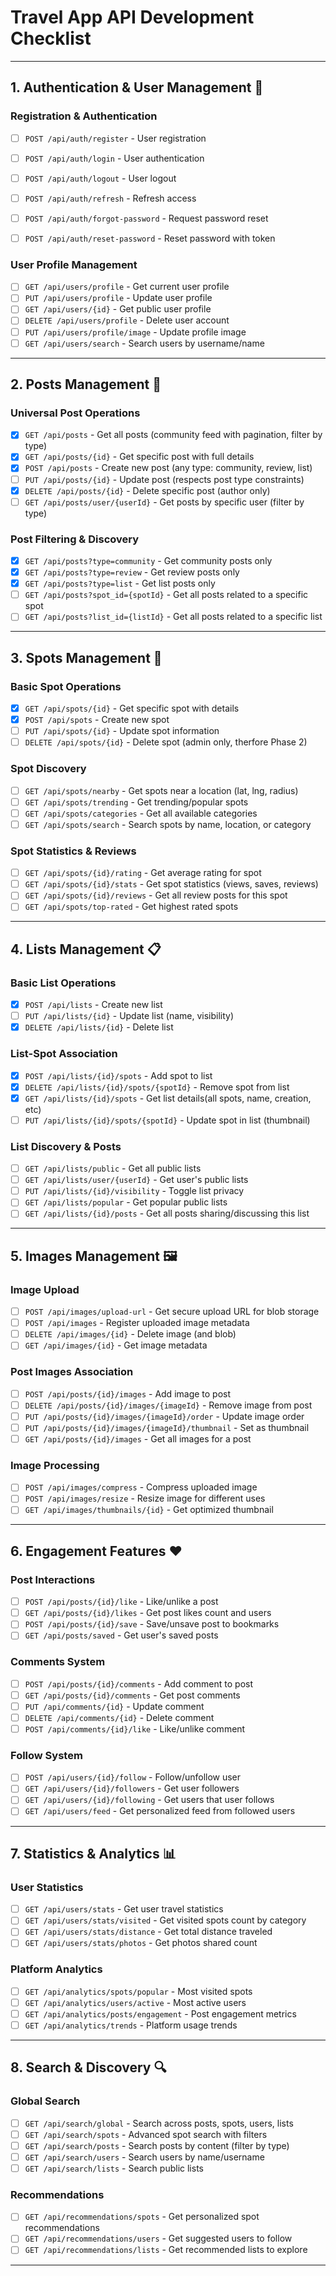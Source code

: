 # Travel App API Development Checklist

---

## 1. **Authentication & User Management** 🔐

### Registration & Authentication
- [ ] `POST /api/auth/register` - User registration
- [ ] `POST /api/auth/login` - User authentication
- [ ] `POST /api/auth/logout` - User logout
- [ ] `POST /api/auth/refresh` - Refresh access	
  
- [ ] `POST /api/auth/forgot-password` - Request password reset
- [ ] `POST /api/auth/reset-password` - Reset password with token

### User Profile Management
- [ ] `GET /api/users/profile` - Get current user profile
- [ ] `PUT /api/users/profile` - Update user profile
- [ ] `GET /api/users/{id}` - Get public user profile
- [ ] `DELETE /api/users/profile` - Delete user account
- [ ] `PUT /api/users/profile/image` - Update profile image
- [ ] `GET /api/users/search` - Search users by username/name

---

## 2. **Posts Management** 📝

### Universal Post Operations
- [x] `GET /api/posts` - Get all posts (community feed with pagination, filter by type)
- [x] `GET /api/posts/{id}` - Get specific post with full details
- [x] `POST /api/posts` - Create new post (any type: community, review, list)
- [ ] `PUT /api/posts/{id}` - Update post (respects post type constraints)
- [x] `DELETE /api/posts/{id}` - Delete specific post (author only)
- [ ] `GET /api/posts/user/{userId}` - Get posts by specific user (filter by type)

### Post Filtering & Discovery
- [x] `GET /api/posts?type=community` - Get community posts only
- [x] `GET /api/posts?type=review` - Get review posts only
- [x] `GET /api/posts?type=list` - Get list posts only
- [ ] `GET /api/posts?spot_id={spotId}` - Get all posts related to a specific spot
- [ ] `GET /api/posts?list_id={listId}` - Get all posts related to a specific list

---

## 3. **Spots Management** 📍

### Basic Spot Operations
- [x] `GET /api/spots/{id}` - Get specific spot with details
- [x] `POST /api/spots` - Create new spot
- [ ] `PUT /api/spots/{id}` - Update spot information
- [ ] `DELETE /api/spots/{id}` - Delete spot (admin only, therfore Phase 2)

### Spot Discovery
- [ ] `GET /api/spots/nearby` - Get spots near a location (lat, lng, radius)
- [ ] `GET /api/spots/trending` - Get trending/popular spots
- [ ] `GET /api/spots/categories` - Get all available categories
- [ ] `GET /api/spots/search` - Search spots by name, location, or category

### Spot Statistics & Reviews
- [ ] `GET /api/spots/{id}/rating` - Get average rating for spot
- [ ] `GET /api/spots/{id}/stats` - Get spot statistics (views, saves, reviews)
- [ ] `GET /api/spots/{id}/reviews` - Get all review posts for this spot
- [ ] `GET /api/spots/top-rated` - Get highest rated spots

---

## 4. **Lists Management** 📋

### Basic List Operations
- [x] `POST /api/lists` - Create new list 
- [ ] `PUT /api/lists/{id}` - Update list (name, visibility)
- [x] `DELETE /api/lists/{id}` - Delete list

### List-Spot Association
- [x] `POST /api/lists/{id}/spots` - Add spot to list 
- [x] `DELETE /api/lists/{id}/spots/{spotId}` - Remove spot from list
- [x] `GET /api/lists/{id}/spots` - Get list details(all spots, name, creation, etc)
- [ ] `PUT /api/lists/{id}/spots/{spotId}` - Update spot in list (thumbnail)

### List Discovery & Posts
- [ ] `GET /api/lists/public` - Get all public lists
- [ ] `GET /api/lists/user/{userId}` - Get user's public lists
- [ ] `PUT /api/lists/{id}/visibility` - Toggle list privacy
- [ ] `GET /api/lists/popular` - Get popular public lists
- [ ] `GET /api/lists/{id}/posts` - Get all posts sharing/discussing this list

---

## 5. **Images Management** 🖼️

### Image Upload
- [ ] `POST /api/images/upload-url` - Get secure upload URL for blob storage
- [ ] `POST /api/images` - Register uploaded image metadata
- [ ] `DELETE /api/images/{id}` - Delete image (and blob)
- [ ] `GET /api/images/{id}` - Get image metadata

### Post Images Association
- [ ] `POST /api/posts/{id}/images` - Add image to post
- [ ] `DELETE /api/posts/{id}/images/{imageId}` - Remove image from post
- [ ] `PUT /api/posts/{id}/images/{imageId}/order` - Update image order
- [ ] `PUT /api/posts/{id}/images/{imageId}/thumbnail` - Set as thumbnail
- [ ] `GET /api/posts/{id}/images` - Get all images for a post

### Image Processing
- [ ] `POST /api/images/compress` - Compress uploaded image
- [ ] `POST /api/images/resize` - Resize image for different uses
- [ ] `GET /api/images/thumbnails/{id}` - Get optimized thumbnail

---

## 6. **Engagement Features** ❤️

### Post Interactions
- [ ] `POST /api/posts/{id}/like` - Like/unlike a post
- [ ] `GET /api/posts/{id}/likes` - Get post likes count and users
- [ ] `POST /api/posts/{id}/save` - Save/unsave post to bookmarks
- [ ] `GET /api/posts/saved` - Get user's saved posts

### Comments System
- [ ] `POST /api/posts/{id}/comments` - Add comment to post
- [ ] `GET /api/posts/{id}/comments` - Get post comments
- [ ] `PUT /api/comments/{id}` - Update comment
- [ ] `DELETE /api/comments/{id}` - Delete comment
- [ ] `POST /api/comments/{id}/like` - Like/unlike comment

### Follow System
- [ ] `POST /api/users/{id}/follow` - Follow/unfollow user
- [ ] `GET /api/users/{id}/followers` - Get user followers
- [ ] `GET /api/users/{id}/following` - Get users that user follows
- [ ] `GET /api/users/feed` - Get personalized feed from followed users

---

## 7. **Statistics & Analytics** 📊

### User Statistics
- [ ] `GET /api/users/stats` - Get user travel statistics
- [ ] `GET /api/users/stats/visited` - Get visited spots count by category
- [ ] `GET /api/users/stats/distance` - Get total distance traveled
- [ ] `GET /api/users/stats/photos` - Get photos shared count

### Platform Analytics
- [ ] `GET /api/analytics/spots/popular` - Most visited spots
- [ ] `GET /api/analytics/users/active` - Most active users
- [ ] `GET /api/analytics/posts/engagement` - Post engagement metrics
- [ ] `GET /api/analytics/trends` - Platform usage trends

---

## 8. **Search & Discovery** 🔍

### Global Search
- [ ] `GET /api/search/global` - Search across posts, spots, users, lists
- [ ] `GET /api/search/spots` - Advanced spot search with filters
- [ ] `GET /api/search/posts` - Search posts by content (filter by type)
- [ ] `GET /api/search/users` - Search users by name/username
- [ ] `GET /api/search/lists` - Search public lists

### Recommendations
- [ ] `GET /api/recommendations/spots` - Get personalized spot recommendations
- [ ] `GET /api/recommendations/users` - Get suggested users to follow
- [ ] `GET /api/recommendations/lists` - Get recommended lists to explore

---